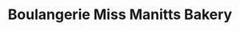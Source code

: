 ---
title: "Boulangerie Miss Manitts Bakery"
url: /beaconsfield/boulangerie-miss-manitts-bakery/
shop: bakery
---